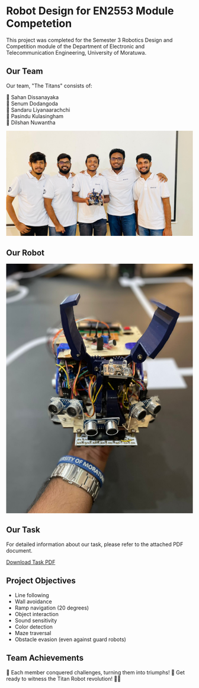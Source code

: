 # Robot Design for EN2553 Module Competetion

This project was completed for the Semester 3 Robotics Design and Competition module of the Department of Electronic and Telecommunication Engineering, University of Moratuwa.

## Our Team

Our team, "The Titans" consists of:

🌟 Sahan Dissanayaka  
🌟 Senum Dodangoda  
🌟 Sandaru Liyanaarachchi  
🌟 Pasindu Kulasingham  
🌟 Dilshan Nuwantha  

![Alt text](Images/team.jpg)

## Our Robot

![Alt text](Images/robot.jpg)

## Our Task

For detailed information about our task, please refer to the attached PDF document.

[Download Task PDF](Robotic_Task_version_1_1-8.pdf)

## Project Objectives

- Line following 
- Wall avoidance 
- Ramp navigation (20 degrees) 
- Object interaction 
- Sound sensitivity 
- Color detection 
- Maze traversal 
- Obstacle evasion (even against guard robots) 

## Team Achievements

👏 Each member conquered challenges, turning them into triumphs! 🌟 Get ready to witness the Titan Robot revolution! 🚀🤖 
